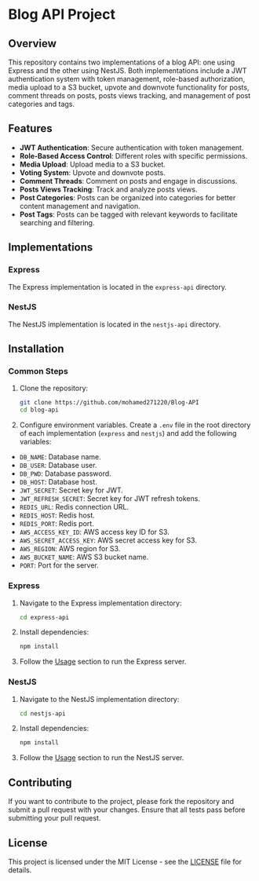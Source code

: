 # Blog API Project

## Overview

This repository contains two implementations of a blog API: one using Express and the other using NestJS. Both implementations include a JWT authentication system with token management, role-based authorization, media upload to a S3 bucket, upvote and downvote functionality for posts, comment threads on posts, posts views tracking, and management of post categories and tags.

## Features

- **JWT Authentication**: Secure authentication with token management.
- **Role-Based Access Control**: Different roles with specific permissions.
- **Media Upload**: Upload media to a S3 bucket.
- **Voting System**: Upvote and downvote posts.
- **Comment Threads**: Comment on posts and engage in discussions.
- **Posts Views Tracking**: Track and analyze posts views.
- **Post Categories**: Posts can be organized into categories for better content management and navigation.
- **Post Tags**: Posts can be tagged with relevant keywords to facilitate searching and filtering.

## Implementations

### Express

The Express implementation is located in the `express-api` directory.

### NestJS

The NestJS implementation is located in the `nestjs-api` directory.

## Installation

### Common Steps

1. Clone the repository:

   ```bash
   git clone https://github.com/mohamed271220/Blog-API
   cd blog-api
   ```

2. Configure environment variables. Create a `.env` file in the root directory of each implementation (`express` and `nestjs`) and add the following variables:

- `DB_NAME`: Database name.
- `DB_USER`: Database user.
- `DB_PWD`: Database password.
- `DB_HOST`: Database host.
- `JWT_SECRET`: Secret key for JWT.
- `JWT_REFRESH_SECRET`: Secret key for JWT refresh tokens.
- `REDIS_URL`: Redis connection URL.
- `REDIS_HOST`: Redis host.
- `REDIS_PORT`: Redis port.
- `AWS_ACCESS_KEY_ID`: AWS access key ID for S3.
- `AWS_SECRET_ACCESS_KEY`: AWS secret access key for S3.
- `AWS_REGION`: AWS region for S3.
- `AWS_BUCKET_NAME`: AWS S3 bucket name.
- `PORT`: Port for the server.


### Express

1. Navigate to the Express implementation directory:

   ```bash
   cd express-api
   ```

2. Install dependencies:

   ```bash
   npm install
   ```

3. Follow the [Usage](#usage) section to run the Express server.

### NestJS

1. Navigate to the NestJS implementation directory:

   ```bash
   cd nestjs-api
   ```

2. Install dependencies:

   ```bash
   npm install
   ```

3. Follow the [Usage](#usage) section to run the NestJS server.

## Contributing

If you want to contribute to the project, please fork the repository and submit a pull request with your changes. Ensure that all tests pass before submitting your pull request.

## License

This project is licensed under the MIT License - see the [LICENSE](LICENSE) file for details.

